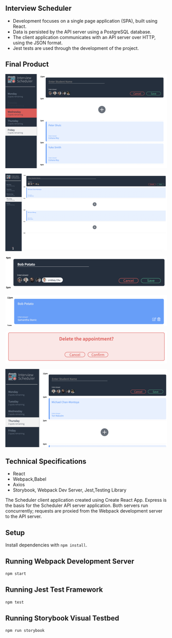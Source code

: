 ## Interview Scheduler

- Development focuses on a single page application (SPA), built using React.
- Data is persisted by the API server using a PostgreSQL database.
- The client application communicates with an API server over HTTP, using the JSON format.
- Jest tests are used through the development of the project.

## Final Product

!["main view"](https://github.com/OlgaShilenkova/scheduler/blob/master/docs/main-view.png?raw=true)

!["full view"](https://github.com/OlgaShilenkova/scheduler/blob/master/docs/full-view.png?raw=true)

!["book appointment"](https://github.com/OlgaShilenkova/scheduler/blob/master/docs/book-appointment.png?raw=true)

!["edit or cancel appointment"](https://github.com/OlgaShilenkova/scheduler/blob/master/docs/edit-or-cancel-appointment.png?raw=true)

!["re-ask befor deletion"](https://github.com/OlgaShilenkova/scheduler/blob/master/docs/reask-about-deletion.png?raw=true)

!["create appointment"](https://github.com/OlgaShilenkova/scheduler/blob/master/docs/create-appointment.png?raw=true)

## Technical Specifications

- React
- Webpack,Babel
- Axios
- Storybook, Webpack Dev Server, Jest,Testing Library

The Scheduler client application created using Create React App. Express is the basis for the Scheduler API server application.
Both servers run concurrently; requests are proxied from the Webpack development server to the API server.

## Setup

Install dependencies with `npm install`.

## Running Webpack Development Server

```sh
npm start
```

## Running Jest Test Framework

```sh
npm test
```

## Running Storybook Visual Testbed

```sh
npm run storybook
```
